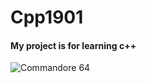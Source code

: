 # Cpp1901
#### My project is for learning c++
![Commandore 64](https://upload.wikimedia.org/wikipedia/commons/9/9d/Commodore64.jpg)
